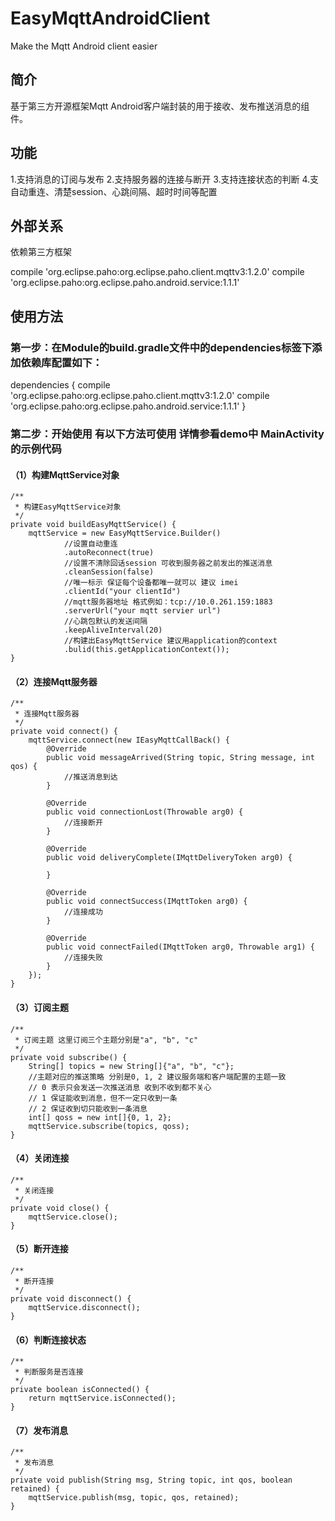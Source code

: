 # EasyMqttAndroidClient
 Make the Mqtt Android client easier

## 简介

基于第三方开源框架Mqtt Android客户端封装的用于接收、发布推送消息的组件。

## 功能
1.支持消息的订阅与发布
2.支持服务器的连接与断开
3.支持连接状态的判断
4.支自动重连、清楚session、心跳间隔、超时时间等配置

## 外部关系

依赖第三方框架

compile 'org.eclipse.paho:org.eclipse.paho.client.mqttv3:1.2.0'
compile 'org.eclipse.paho:org.eclipse.paho.android.service:1.1.1'


## 使用方法



### 第一步：在Module的build.gradle文件中的dependencies标签下添加依赖库配置如下：


dependencies {
	compile 'org.eclipse.paho:org.eclipse.paho.client.mqttv3:1.2.0'
    compile 'org.eclipse.paho:org.eclipse.paho.android.service:1.1.1'
}

### 第二步：开始使用 有以下方法可使用 详情参看demo中 MainActivity的示例代码

#### （1）构建MqttService对象

    /**
     * 构建EasyMqttService对象
     */
    private void buildEasyMqttService() {
        mqttService = new EasyMqttService.Builder()
                //设置自动重连
                .autoReconnect(true)
                //设置不清除回话session 可收到服务器之前发出的推送消息
                .cleanSession(false)
                //唯一标示 保证每个设备都唯一就可以 建议 imei
                .clientId("your clientId")
                //mqtt服务器地址 格式例如：tcp://10.0.261.159:1883
                .serverUrl("your mqtt servier url")
                //心跳包默认的发送间隔
                .keepAliveInterval(20)
                //构建出EasyMqttService 建议用application的context
                .bulid(this.getApplicationContext());
    }

#### （2）连接Mqtt服务器

    /**
     * 连接Mqtt服务器
     */
    private void connect() {
        mqttService.connect(new IEasyMqttCallBack() {
            @Override
            public void messageArrived(String topic, String message, int qos) {
                //推送消息到达
            }

            @Override
            public void connectionLost(Throwable arg0) {
                //连接断开
            }

            @Override
            public void deliveryComplete(IMqttDeliveryToken arg0) {

            }

            @Override
            public void connectSuccess(IMqttToken arg0) {
                //连接成功
            }

            @Override
            public void connectFailed(IMqttToken arg0, Throwable arg1) {
                //连接失败
            }
        });
    }

#### （3）订阅主题

    /**
     * 订阅主题 这里订阅三个主题分别是"a", "b", "c"
     */
    private void subscribe() {
        String[] topics = new String[]{"a", "b", "c"};
        //主题对应的推送策略 分别是0, 1, 2 建议服务端和客户端配置的主题一致
        // 0 表示只会发送一次推送消息 收到不收到都不关心
        // 1 保证能收到消息，但不一定只收到一条
        // 2 保证收到切只能收到一条消息
        int[] qoss = new int[]{0, 1, 2};
        mqttService.subscribe(topics, qoss);
    }

#### （4）关闭连接

    /**
     * 关闭连接
     */
    private void close() {
        mqttService.close();
    }


#### （5）断开连接

    /**
     * 断开连接
     */
    private void disconnect() {
        mqttService.disconnect();
    }

#### （6）判断连接状态

    /**
     * 判断服务是否连接
     */
    private boolean isConnected() {
        return mqttService.isConnected();
    }

#### （7）发布消息

    /**
     * 发布消息
     */
    private void publish(String msg, String topic, int qos, boolean retained) {
        mqttService.publish(msg, topic, qos, retained);
    }
